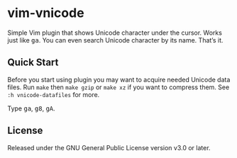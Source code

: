 # vim-vnicode

Simple Vim plugin that shows Unicode character under the cursor. Works just
like <kbd>g</kbd><kbd>a</kbd>. You can even search Unicode character by its name. That’s it.

## Quick Start

Before you start using plugin you may want to acquire needed Unicode data
files. Run `make` then `make gzip` or `make xz` if you want to compress them.
See `:h vnicode-datafiles` for more.

Type <kbd>g</kbd><kbd>a</kbd>, <kbd>g</kbd><kbd>8</kbd>, <kbd>g</kbd><kbd>A</kbd>.

## License

Released under the GNU General Public License version v3.0 or later.
